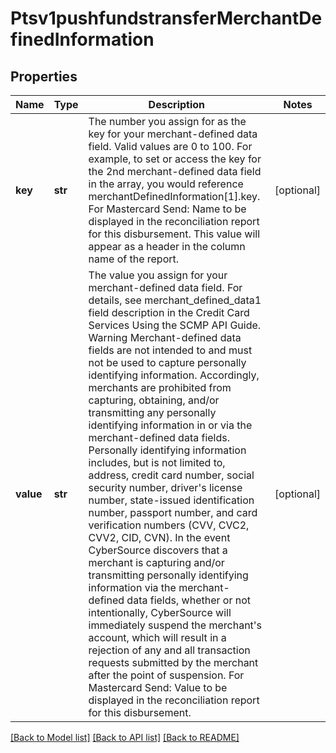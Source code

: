 # Ptsv1pushfundstransferMerchantDefinedInformation

## Properties
Name | Type | Description | Notes
------------ | ------------- | ------------- | -------------
**key** | **str** | The number you assign for as the key for your merchant-defined data field. Valid values are 0 to 100.  For example, to set or access the key for the 2nd merchant-defined data field in the array, you would reference merchantDefinedInformation[1].key.  For Mastercard Send: Name to be displayed in the reconciliation report for this disbursement. This value will appear as a header in the column name of the report.  | [optional] 
**value** | **str** | The value you assign for your merchant-defined data field.  For details, see merchant_defined_data1 field description in the Credit Card Services Using the SCMP API Guide.  Warning Merchant-defined data fields are not intended to and must not be used to capture personally identifying information. Accordingly, merchants are prohibited from capturing, obtaining, and/or transmitting any personally identifying information in or via the merchant-defined data fields. Personally identifying information includes, but is not limited to, address, credit card number, social security number, driver&#39;s license number, state-issued identification number, passport number, and card verification numbers (CVV, CVC2, CVV2, CID, CVN). In the event CyberSource discovers that a merchant is capturing and/or transmitting personally identifying information via the merchant-defined data fields, whether or not intentionally, CyberSource will immediately suspend the merchant&#39;s account, which will result in a rejection of any and all transaction requests submitted by the merchant after the point of suspension.  For Mastercard Send: Value to be displayed in the reconciliation report for this disbursement.  | [optional] 

[[Back to Model list]](../README.md#documentation-for-models) [[Back to API list]](../README.md#documentation-for-api-endpoints) [[Back to README]](../README.md)


